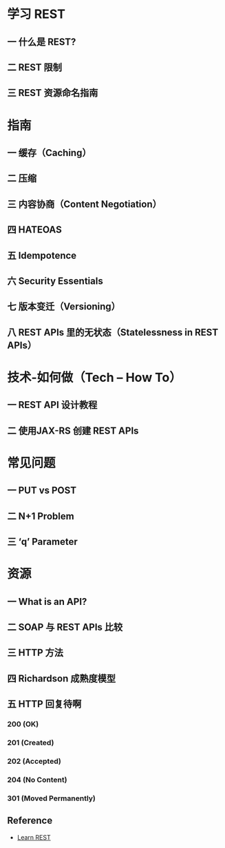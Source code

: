 # 学习 REST
## 一 什么是 REST?
## 二 REST 限制
## 三 REST 资源命名指南
# 指南
## 一 缓存（Caching）
## 二 压缩
## 三 内容协商（Content Negotiation）
## 四 HATEOAS
## 五 Idempotence
## 六 Security Essentials
## 七 版本变迁（Versioning）
## 八 REST APIs 里的无状态（Statelessness in REST APIs）
# 技术-如何做（Tech – How To）
## 一 REST API 设计教程
## 二 使用JAX-RS 创建 REST APIs
# 常见问题
## 一 PUT vs POST
## 二 N+1 Problem
## 三 ‘q’ Parameter
# 资源
## 一 What is an API?
## 二 SOAP 与 REST APIs 比较
## 三 HTTP 方法
## 四 Richardson 成熟度模型
## 五 HTTP 回复待啊
### 200 (OK)
### 201 (Created)
### 202 (Accepted)
### 204 (No Content)
### 301 (Moved Permanently)

## Reference
- [Learn REST](https://restfulapi.net/)